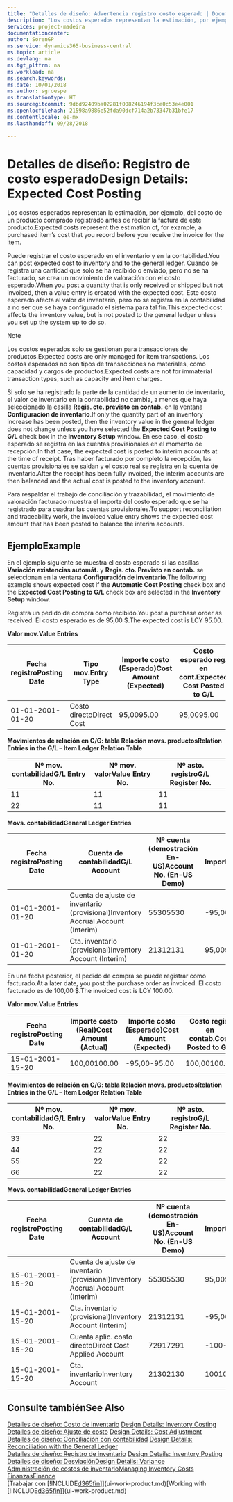```yaml
---
title: "Detalles de diseño: Advertencia registro costo esperado | Documentos de Microsoft"
description: "Los costos esperados representan la estimación, por ejemplo, del costo de un producto comprado registrado antes de recibir la factura de este producto."
services: project-madeira
documentationcenter: 
author: SorenGP
ms.service: dynamics365-business-central
ms.topic: article
ms.devlang: na
ms.tgt_pltfrm: na
ms.workload: na
ms.search.keywords: 
ms.date: 10/01/2018
ms.author: sgroespe
ms.translationtype: HT
ms.sourcegitcommit: 9dbd92409ba02281f008246194f3ce0c53e4e001
ms.openlocfilehash: 21598a9886e52fda90dcf714a2b73347b31bfe17
ms.contentlocale: es-mx
ms.lasthandoff: 09/28/2018

---
```

# <a name="design-details-expected-cost-posting"></a><span data-ttu-id="9fbc6-103">Detalles de diseño: Registro de costo esperado</span><span class="sxs-lookup"><span data-stu-id="9fbc6-103">Design Details: Expected Cost Posting</span></span>
<span data-ttu-id="9fbc6-104">Los costos esperados representan la estimación, por ejemplo, del costo de un producto comprado registrado antes de recibir la factura de este producto.</span><span class="sxs-lookup"><span data-stu-id="9fbc6-104">Expected costs represent the estimation of, for example, a purchased item’s cost that you record before you receive the invoice for the item.</span></span>  

 <span data-ttu-id="9fbc6-105">Puede registrar el costo esperado en el inventario y en la contabilidad.</span><span class="sxs-lookup"><span data-stu-id="9fbc6-105">You can post expected cost to inventory and to the general ledger.</span></span> <span data-ttu-id="9fbc6-106">Cuando se registra una cantidad que solo se ha recibido o enviado, pero no se ha facturado, se crea un movimiento de valoración con el costo esperado.</span><span class="sxs-lookup"><span data-stu-id="9fbc6-106">When you post a quantity that is only received or shipped but not invoiced, then a value entry is created with the expected cost.</span></span> <span data-ttu-id="9fbc6-107">Este costo esperado afecta al valor de inventario, pero no se registra en la contabilidad a no ser que se haya configurado el sistema para tal fin.</span><span class="sxs-lookup"><span data-stu-id="9fbc6-107">This expected cost affects the inventory value, but is not posted to the general ledger unless you set up the system up to do so.</span></span>  

> [!NOTE]  
>  <span data-ttu-id="9fbc6-108">Los costos esperados solo se gestionan para transacciones de productos.</span><span class="sxs-lookup"><span data-stu-id="9fbc6-108">Expected costs are only managed for item transactions.</span></span> <span data-ttu-id="9fbc6-109">Los costos esperados no son tipos de transacciones no materiales, como capacidad y cargos de productos.</span><span class="sxs-lookup"><span data-stu-id="9fbc6-109">Expected costs are not for immaterial transaction types, such as capacity and item charges.</span></span>  

 <span data-ttu-id="9fbc6-110">Si solo se ha registrado la parte de la cantidad de un aumento de inventario, el valor de inventario en la contabilidad no cambia, a menos que haya seleccionado la casilla **Regis. cte. previsto en contab.** en la ventana **Configuración de inventario**.</span><span class="sxs-lookup"><span data-stu-id="9fbc6-110">If only the quantity part of an inventory increase has been posted, then the inventory value in the general ledger does not change unless you have selected the **Expected Cost Posting to G/L** check box in the **Inventory Setup** window.</span></span> <span data-ttu-id="9fbc6-111">En ese caso, el costo esperado se registra en las cuentas provisionales en el momento de recepción.</span><span class="sxs-lookup"><span data-stu-id="9fbc6-111">In that case, the expected cost is posted to interim accounts at the time of receipt.</span></span> <span data-ttu-id="9fbc6-112">Tras haber facturado por completo la recepción, las cuentas provisionales se saldan y el costo real se registra en la cuenta de inventario.</span><span class="sxs-lookup"><span data-stu-id="9fbc6-112">After the receipt has been fully invoiced, the interim accounts are then balanced and the actual cost is posted to the inventory account.</span></span>  

 <span data-ttu-id="9fbc6-113">Para respaldar el trabajo de conciliación y trazabilidad, el movimiento de valoración facturado muestra el importe del costo esperado que se ha registrado para cuadrar las cuentas provisionales.</span><span class="sxs-lookup"><span data-stu-id="9fbc6-113">To support reconciliation and traceability work, the invoiced value entry shows the expected cost amount that has been posted to balance the interim accounts.</span></span>  

## <a name="example"></a><span data-ttu-id="9fbc6-114">Ejemplo</span><span class="sxs-lookup"><span data-stu-id="9fbc6-114">Example</span></span>  
 <span data-ttu-id="9fbc6-115">En el ejemplo siguiente se muestra el costo esperado si las casillas **Variación existencias automát.** y **Regis. cto. Previsto en contab.** se seleccionan en la ventana **Configuración de inventario**.</span><span class="sxs-lookup"><span data-stu-id="9fbc6-115">The following example shows expected cost if the **Automatic Cost Posting** check box and the **Expected Cost Posting to G/L** check box are selected in the **Inventory Setup** window.</span></span>  

 <span data-ttu-id="9fbc6-116">Registra un pedido de compra como recibido.</span><span class="sxs-lookup"><span data-stu-id="9fbc6-116">You post a purchase order as received.</span></span> <span data-ttu-id="9fbc6-117">El costo esperado es de 95,00 $.</span><span class="sxs-lookup"><span data-stu-id="9fbc6-117">The expected cost is LCY 95.00.</span></span>  

 <span data-ttu-id="9fbc6-118">**Valor mov.**</span><span class="sxs-lookup"><span data-stu-id="9fbc6-118">**Value Entries**</span></span>  

|<span data-ttu-id="9fbc6-119">Fecha registro</span><span class="sxs-lookup"><span data-stu-id="9fbc6-119">Posting Date</span></span>|<span data-ttu-id="9fbc6-120">Tipo mov.</span><span class="sxs-lookup"><span data-stu-id="9fbc6-120">Entry Type</span></span>|<span data-ttu-id="9fbc6-121">Importe costo (Esperado)</span><span class="sxs-lookup"><span data-stu-id="9fbc6-121">Cost Amount (Expected)</span></span>|<span data-ttu-id="9fbc6-122">Costo esperado reg. en cont.</span><span class="sxs-lookup"><span data-stu-id="9fbc6-122">Expected Cost Posted to G/L</span></span>|<span data-ttu-id="9fbc6-123">Costo esperado</span><span class="sxs-lookup"><span data-stu-id="9fbc6-123">Expected Cost</span></span>|<span data-ttu-id="9fbc6-124">Nº mov. producto</span><span class="sxs-lookup"><span data-stu-id="9fbc6-124">Item Ledger Entry No.</span></span>|<span data-ttu-id="9fbc6-125">Nº mov.</span><span class="sxs-lookup"><span data-stu-id="9fbc6-125">Entry No.</span></span>|  
|------------------|----------------|------------------------------|----------------------------------|-------------------|---------------------------|---------------|  
|<span data-ttu-id="9fbc6-126">01-01-20</span><span class="sxs-lookup"><span data-stu-id="9fbc6-126">01-01-20</span></span>|<span data-ttu-id="9fbc6-127">Costo directo</span><span class="sxs-lookup"><span data-stu-id="9fbc6-127">Direct Cost</span></span>|<span data-ttu-id="9fbc6-128">95,00</span><span class="sxs-lookup"><span data-stu-id="9fbc6-128">95.00</span></span>|<span data-ttu-id="9fbc6-129">95,00</span><span class="sxs-lookup"><span data-stu-id="9fbc6-129">95.00</span></span>|<span data-ttu-id="9fbc6-130">Sí</span><span class="sxs-lookup"><span data-stu-id="9fbc6-130">Yes</span></span>|<span data-ttu-id="9fbc6-131">1</span><span class="sxs-lookup"><span data-stu-id="9fbc6-131">1</span></span>|<span data-ttu-id="9fbc6-132">1</span><span class="sxs-lookup"><span data-stu-id="9fbc6-132">1</span></span>|  

 <span data-ttu-id="9fbc6-133">**Movimientos de relación en C/G: tabla Relación movs. productos**</span><span class="sxs-lookup"><span data-stu-id="9fbc6-133">**Relation Entries in the G/L – Item Ledger Relation Table**</span></span>  

|<span data-ttu-id="9fbc6-134">Nº mov. contabilidad</span><span class="sxs-lookup"><span data-stu-id="9fbc6-134">G/L Entry No.</span></span>|<span data-ttu-id="9fbc6-135">Nº mov. valor</span><span class="sxs-lookup"><span data-stu-id="9fbc6-135">Value Entry No.</span></span>|<span data-ttu-id="9fbc6-136">Nº asto. registro</span><span class="sxs-lookup"><span data-stu-id="9fbc6-136">G/L Register No.</span></span>|  
|--------------------|---------------------|-----------------------|  
|<span data-ttu-id="9fbc6-137">1</span><span class="sxs-lookup"><span data-stu-id="9fbc6-137">1</span></span>|<span data-ttu-id="9fbc6-138">1</span><span class="sxs-lookup"><span data-stu-id="9fbc6-138">1</span></span>|<span data-ttu-id="9fbc6-139">1</span><span class="sxs-lookup"><span data-stu-id="9fbc6-139">1</span></span>|  
|<span data-ttu-id="9fbc6-140">2</span><span class="sxs-lookup"><span data-stu-id="9fbc6-140">2</span></span>|<span data-ttu-id="9fbc6-141">1</span><span class="sxs-lookup"><span data-stu-id="9fbc6-141">1</span></span>|<span data-ttu-id="9fbc6-142">1</span><span class="sxs-lookup"><span data-stu-id="9fbc6-142">1</span></span>|  

 <span data-ttu-id="9fbc6-143">**Movs. contabilidad**</span><span class="sxs-lookup"><span data-stu-id="9fbc6-143">**General Ledger Entries**</span></span>  

|<span data-ttu-id="9fbc6-144">Fecha registro</span><span class="sxs-lookup"><span data-stu-id="9fbc6-144">Posting Date</span></span>|<span data-ttu-id="9fbc6-145">Cuenta de contabilidad</span><span class="sxs-lookup"><span data-stu-id="9fbc6-145">G/L Account</span></span>|<span data-ttu-id="9fbc6-146">Nº cuenta (demostración En-US)</span><span class="sxs-lookup"><span data-stu-id="9fbc6-146">Account No. (En-US Demo)</span></span>|<span data-ttu-id="9fbc6-147">Importe</span><span class="sxs-lookup"><span data-stu-id="9fbc6-147">Amount</span></span>|<span data-ttu-id="9fbc6-148">Nº mov.</span><span class="sxs-lookup"><span data-stu-id="9fbc6-148">Entry No.</span></span>|  
|------------------|------------------|---------------------------------|------------|---------------|  
|<span data-ttu-id="9fbc6-149">01-01-20</span><span class="sxs-lookup"><span data-stu-id="9fbc6-149">01-01-20</span></span>|<span data-ttu-id="9fbc6-150">Cuenta de ajuste de inventario (provisional)</span><span class="sxs-lookup"><span data-stu-id="9fbc6-150">Inventory Accrual Account (Interim)</span></span>|<span data-ttu-id="9fbc6-151">5530</span><span class="sxs-lookup"><span data-stu-id="9fbc6-151">5530</span></span>|<span data-ttu-id="9fbc6-152">-95,00</span><span class="sxs-lookup"><span data-stu-id="9fbc6-152">-95.00</span></span>|<span data-ttu-id="9fbc6-153">2</span><span class="sxs-lookup"><span data-stu-id="9fbc6-153">2</span></span>|  
|<span data-ttu-id="9fbc6-154">01-01-20</span><span class="sxs-lookup"><span data-stu-id="9fbc6-154">01-01-20</span></span>|<span data-ttu-id="9fbc6-155">Cta. inventario (provisional)</span><span class="sxs-lookup"><span data-stu-id="9fbc6-155">Inventory Account (Interim)</span></span>|<span data-ttu-id="9fbc6-156">2131</span><span class="sxs-lookup"><span data-stu-id="9fbc6-156">2131</span></span>|<span data-ttu-id="9fbc6-157">95,00</span><span class="sxs-lookup"><span data-stu-id="9fbc6-157">95.00</span></span>|<span data-ttu-id="9fbc6-158">1</span><span class="sxs-lookup"><span data-stu-id="9fbc6-158">1</span></span>|  

 <span data-ttu-id="9fbc6-159">En una fecha posterior, el pedido de compra se puede registrar como facturado.</span><span class="sxs-lookup"><span data-stu-id="9fbc6-159">At a later date, you post the purchase order as invoiced.</span></span> <span data-ttu-id="9fbc6-160">El costo facturado es de 100,00 $.</span><span class="sxs-lookup"><span data-stu-id="9fbc6-160">The invoiced cost is LCY 100.00.</span></span>  

 <span data-ttu-id="9fbc6-161">**Valor mov.**</span><span class="sxs-lookup"><span data-stu-id="9fbc6-161">**Value Entries**</span></span>  

|<span data-ttu-id="9fbc6-162">Fecha registro</span><span class="sxs-lookup"><span data-stu-id="9fbc6-162">Posting Date</span></span>|<span data-ttu-id="9fbc6-163">Importe costo (Real)</span><span class="sxs-lookup"><span data-stu-id="9fbc6-163">Cost Amount (Actual)</span></span>|<span data-ttu-id="9fbc6-164">Importe costo (Esperado)</span><span class="sxs-lookup"><span data-stu-id="9fbc6-164">Cost Amount (Expected)</span></span>|<span data-ttu-id="9fbc6-165">Costo regis. en contab.</span><span class="sxs-lookup"><span data-stu-id="9fbc6-165">Cost Posted to G/L</span></span>|<span data-ttu-id="9fbc6-166">Costo esperado</span><span class="sxs-lookup"><span data-stu-id="9fbc6-166">Expected Cost</span></span>|<span data-ttu-id="9fbc6-167">Nº mov. producto</span><span class="sxs-lookup"><span data-stu-id="9fbc6-167">Item Ledger Entry No.</span></span>|<span data-ttu-id="9fbc6-168">Nº mov.</span><span class="sxs-lookup"><span data-stu-id="9fbc6-168">Entry No.</span></span>|  
|------------------|----------------------------|------------------------------|-------------------------|-------------------|---------------------------|---------------|  
|<span data-ttu-id="9fbc6-169">15-01-20</span><span class="sxs-lookup"><span data-stu-id="9fbc6-169">01-15-20</span></span>|<span data-ttu-id="9fbc6-170">100,00</span><span class="sxs-lookup"><span data-stu-id="9fbc6-170">100.00</span></span>|<span data-ttu-id="9fbc6-171">-95,00</span><span class="sxs-lookup"><span data-stu-id="9fbc6-171">-95.00</span></span>|<span data-ttu-id="9fbc6-172">100,00</span><span class="sxs-lookup"><span data-stu-id="9fbc6-172">100.00</span></span>|<span data-ttu-id="9fbc6-173">No</span><span class="sxs-lookup"><span data-stu-id="9fbc6-173">No</span></span>|<span data-ttu-id="9fbc6-174">1</span><span class="sxs-lookup"><span data-stu-id="9fbc6-174">1</span></span>|<span data-ttu-id="9fbc6-175">2</span><span class="sxs-lookup"><span data-stu-id="9fbc6-175">2</span></span>|  

 <span data-ttu-id="9fbc6-176">**Movimientos de relación en C/G: tabla Relación movs. productos**</span><span class="sxs-lookup"><span data-stu-id="9fbc6-176">**Relation Entries in the G/L – Item Ledger Relation Table**</span></span>  

|<span data-ttu-id="9fbc6-177">Nº mov. contabilidad</span><span class="sxs-lookup"><span data-stu-id="9fbc6-177">G/L Entry No.</span></span>|<span data-ttu-id="9fbc6-178">Nº mov. valor</span><span class="sxs-lookup"><span data-stu-id="9fbc6-178">Value Entry No.</span></span>|<span data-ttu-id="9fbc6-179">Nº asto. registro</span><span class="sxs-lookup"><span data-stu-id="9fbc6-179">G/L Register No.</span></span>|  
|--------------------|---------------------|-----------------------|  
|<span data-ttu-id="9fbc6-180">3</span><span class="sxs-lookup"><span data-stu-id="9fbc6-180">3</span></span>|<span data-ttu-id="9fbc6-181">2</span><span class="sxs-lookup"><span data-stu-id="9fbc6-181">2</span></span>|<span data-ttu-id="9fbc6-182">2</span><span class="sxs-lookup"><span data-stu-id="9fbc6-182">2</span></span>|  
|<span data-ttu-id="9fbc6-183">4</span><span class="sxs-lookup"><span data-stu-id="9fbc6-183">4</span></span>|<span data-ttu-id="9fbc6-184">2</span><span class="sxs-lookup"><span data-stu-id="9fbc6-184">2</span></span>|<span data-ttu-id="9fbc6-185">2</span><span class="sxs-lookup"><span data-stu-id="9fbc6-185">2</span></span>|  
|<span data-ttu-id="9fbc6-186">5</span><span class="sxs-lookup"><span data-stu-id="9fbc6-186">5</span></span>|<span data-ttu-id="9fbc6-187">2</span><span class="sxs-lookup"><span data-stu-id="9fbc6-187">2</span></span>|<span data-ttu-id="9fbc6-188">2</span><span class="sxs-lookup"><span data-stu-id="9fbc6-188">2</span></span>|  
|<span data-ttu-id="9fbc6-189">6</span><span class="sxs-lookup"><span data-stu-id="9fbc6-189">6</span></span>|<span data-ttu-id="9fbc6-190">2</span><span class="sxs-lookup"><span data-stu-id="9fbc6-190">2</span></span>|<span data-ttu-id="9fbc6-191">2</span><span class="sxs-lookup"><span data-stu-id="9fbc6-191">2</span></span>|  

 <span data-ttu-id="9fbc6-192">**Movs. contabilidad**</span><span class="sxs-lookup"><span data-stu-id="9fbc6-192">**General Ledger Entries**</span></span>  

|<span data-ttu-id="9fbc6-193">Fecha registro</span><span class="sxs-lookup"><span data-stu-id="9fbc6-193">Posting Date</span></span>|<span data-ttu-id="9fbc6-194">Cuenta de contabilidad</span><span class="sxs-lookup"><span data-stu-id="9fbc6-194">G/L Account</span></span>|<span data-ttu-id="9fbc6-195">Nº cuenta (demostración En-US)</span><span class="sxs-lookup"><span data-stu-id="9fbc6-195">Account No. (En-US Demo)</span></span>|<span data-ttu-id="9fbc6-196">Importe</span><span class="sxs-lookup"><span data-stu-id="9fbc6-196">Amount</span></span>|<span data-ttu-id="9fbc6-197">Nº mov.</span><span class="sxs-lookup"><span data-stu-id="9fbc6-197">Entry No.</span></span>|  
|------------------|------------------|---------------------------------|------------|---------------|  
|<span data-ttu-id="9fbc6-198">15-01-20</span><span class="sxs-lookup"><span data-stu-id="9fbc6-198">01-15-20</span></span>|<span data-ttu-id="9fbc6-199">Cuenta de ajuste de inventario (provisional)</span><span class="sxs-lookup"><span data-stu-id="9fbc6-199">Inventory Accrual Account (Interim)</span></span>|<span data-ttu-id="9fbc6-200">5530</span><span class="sxs-lookup"><span data-stu-id="9fbc6-200">5530</span></span>|<span data-ttu-id="9fbc6-201">95,00</span><span class="sxs-lookup"><span data-stu-id="9fbc6-201">95.00</span></span>|<span data-ttu-id="9fbc6-202">4</span><span class="sxs-lookup"><span data-stu-id="9fbc6-202">4</span></span>|  
|<span data-ttu-id="9fbc6-203">15-01-20</span><span class="sxs-lookup"><span data-stu-id="9fbc6-203">01-15-20</span></span>|<span data-ttu-id="9fbc6-204">Cta. inventario (provisional)</span><span class="sxs-lookup"><span data-stu-id="9fbc6-204">Inventory Account (Interim)</span></span>|<span data-ttu-id="9fbc6-205">2131</span><span class="sxs-lookup"><span data-stu-id="9fbc6-205">2131</span></span>|<span data-ttu-id="9fbc6-206">-95,00</span><span class="sxs-lookup"><span data-stu-id="9fbc6-206">-95.00</span></span>|<span data-ttu-id="9fbc6-207">3</span><span class="sxs-lookup"><span data-stu-id="9fbc6-207">3</span></span>|  
|<span data-ttu-id="9fbc6-208">15-01-20</span><span class="sxs-lookup"><span data-stu-id="9fbc6-208">01-15-20</span></span>|<span data-ttu-id="9fbc6-209">Cuenta aplic. costo directo</span><span class="sxs-lookup"><span data-stu-id="9fbc6-209">Direct Cost Applied Account</span></span>|<span data-ttu-id="9fbc6-210">7291</span><span class="sxs-lookup"><span data-stu-id="9fbc6-210">7291</span></span>|<span data-ttu-id="9fbc6-211">-100</span><span class="sxs-lookup"><span data-stu-id="9fbc6-211">-100</span></span>|<span data-ttu-id="9fbc6-212">6</span><span class="sxs-lookup"><span data-stu-id="9fbc6-212">6</span></span>|  
|<span data-ttu-id="9fbc6-213">15-01-20</span><span class="sxs-lookup"><span data-stu-id="9fbc6-213">01-15-20</span></span>|<span data-ttu-id="9fbc6-214">Cta. inventario</span><span class="sxs-lookup"><span data-stu-id="9fbc6-214">Inventory Account</span></span>|<span data-ttu-id="9fbc6-215">2130</span><span class="sxs-lookup"><span data-stu-id="9fbc6-215">2130</span></span>|<span data-ttu-id="9fbc6-216">100</span><span class="sxs-lookup"><span data-stu-id="9fbc6-216">100</span></span>|<span data-ttu-id="9fbc6-217">5</span><span class="sxs-lookup"><span data-stu-id="9fbc6-217">5</span></span>|  

## <a name="see-also"></a><span data-ttu-id="9fbc6-218">Consulte también</span><span class="sxs-lookup"><span data-stu-id="9fbc6-218">See Also</span></span>
 <span data-ttu-id="9fbc6-219">[Detalles de diseño: Costo de inventario](design-details-inventory-costing.md) </span><span class="sxs-lookup"><span data-stu-id="9fbc6-219">[Design Details: Inventory Costing](design-details-inventory-costing.md) </span></span>  
 <span data-ttu-id="9fbc6-220">[Detalles de diseño: Ajuste de costo](design-details-cost-adjustment.md) </span><span class="sxs-lookup"><span data-stu-id="9fbc6-220">[Design Details: Cost Adjustment](design-details-cost-adjustment.md) </span></span>  
 <span data-ttu-id="9fbc6-221">[Detalles de diseño: Conciliación con contabilidad](design-details-reconciliation-with-the-general-ledger.md) </span><span class="sxs-lookup"><span data-stu-id="9fbc6-221">[Design Details: Reconciliation with the General Ledger](design-details-reconciliation-with-the-general-ledger.md) </span></span>  
 <span data-ttu-id="9fbc6-222">[Detalles de diseño: Registro de inventario](design-details-inventory-posting.md) </span><span class="sxs-lookup"><span data-stu-id="9fbc6-222">[Design Details: Inventory Posting](design-details-inventory-posting.md) </span></span>  
 [<span data-ttu-id="9fbc6-223">Detalles de diseño: Desviación</span><span class="sxs-lookup"><span data-stu-id="9fbc6-223">Design Details: Variance</span></span>](design-details-variance.md)  
 [<span data-ttu-id="9fbc6-224">Administración de costos de inventario</span><span class="sxs-lookup"><span data-stu-id="9fbc6-224">Managing Inventory Costs</span></span>](finance-manage-inventory-costs.md)  
 [<span data-ttu-id="9fbc6-225">Finanzas</span><span class="sxs-lookup"><span data-stu-id="9fbc6-225">Finance</span></span>](finance.md)  
 <span data-ttu-id="9fbc6-226">[Trabajar con [!INCLUDE[d365fin](includes/d365fin_md.md)]](ui-work-product.md)</span><span class="sxs-lookup"><span data-stu-id="9fbc6-226">[Working with [!INCLUDE[d365fin](includes/d365fin_md.md)]](ui-work-product.md)</span></span>

